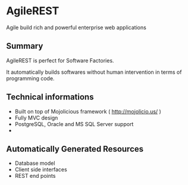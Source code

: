 # AgileREST

 Agile build rich and powerful enterprise web applications

## Summary

 AgileREST is perfect for Software Factories.
 
 It automatically builds softwares without human intervention in terms of programming code.
 
## Technical informations

 * Built on top of Mojolicious framework ( http://mojolicio.us/ )
 * Fully MVC design
 * PostgreSQL, Oracle and MS SQL Server support
 * 

## Automatically Generated Resources

  * Database model
  * Client side interfaces
  * REST end points
